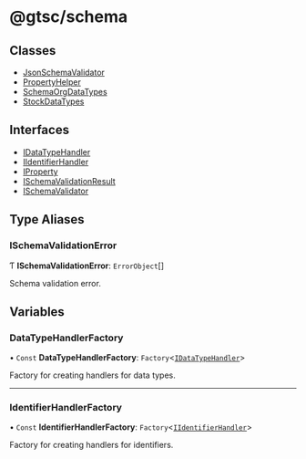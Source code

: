# @gtsc/schema

## Classes

- [JsonSchemaValidator](classes/JsonSchemaValidator.md)
- [PropertyHelper](classes/PropertyHelper.md)
- [SchemaOrgDataTypes](classes/SchemaOrgDataTypes.md)
- [StockDataTypes](classes/StockDataTypes.md)

## Interfaces

- [IDataTypeHandler](interfaces/IDataTypeHandler.md)
- [IIdentifierHandler](interfaces/IIdentifierHandler.md)
- [IProperty](interfaces/IProperty.md)
- [ISchemaValidationResult](interfaces/ISchemaValidationResult.md)
- [ISchemaValidator](interfaces/ISchemaValidator.md)

## Type Aliases

### ISchemaValidationError

Ƭ **ISchemaValidationError**: `ErrorObject`[]

Schema validation error.

## Variables

### DataTypeHandlerFactory

• `Const` **DataTypeHandlerFactory**: `Factory`\<[`IDataTypeHandler`](interfaces/IDataTypeHandler.md)\>

Factory for creating handlers for data types.

___

### IdentifierHandlerFactory

• `Const` **IdentifierHandlerFactory**: `Factory`\<[`IIdentifierHandler`](interfaces/IIdentifierHandler.md)\>

Factory for creating handlers for identifiers.
